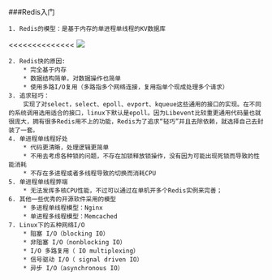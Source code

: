 ###Redis入门  

	1. Redis的模型：是基于内存的单进程单线程的KV数据库  
<<<<<<<<<<<<<<
		![](http://i.imgur.com/T4iTQ2F.png)

	2. Redis快的原因:   
		* 完全基于内存
		* 数据结构简单，对数据操作也简单
		* 使用多路I/O复用（多路指多个网络连接，复用指单个现成处理多个请求）  
	3. 追求轻巧：
		实现了对select，select、epoll、evport、kqueue这些通用的接口的实现。在不同的系统调用选用适合的接口，linux下默认是epoll。因为Libevent比较重更通用代码量也就很庞大，拥有很多Redis用不上的功能，Redis为了追求“轻巧”并且去除依赖，就选择自己去封装了一套。  
	4. 单进程单线程好处
		* 代码更清晰，处理逻辑更简单
		* 不用去考虑各种锁的问题，不存在加锁释放锁操作，没有因为可能出现死锁而导致的性能消耗
		* 不存在多进程或者多线程导致的切换而消耗CPU
	5. 单进程单线程弊端
		* 无法发挥多核CPU性能，不过可以通过在单机开多个Redis实例来完善；
	6. 其他一些优秀的开源软件采用的模型
		* 多进程单线程模型：Nginx
		* 单进程多线程模型：Memcached 
	7. Linux下的五种网络I/O
		* 阻塞 I/O（blocking IO）
		* 非阻塞 I/O（nonblocking IO）
        * I/O 多路复用（ IO multiplexing）
        * 信号驱动 I/O（ signal driven IO）
        * 异步 I/O（asynchronous IO）

	
	     
